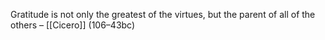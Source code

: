 
Gratitude is not only the greatest of the virtues, but the parent of all of the others – [[Cicero]] (106–43bc)


